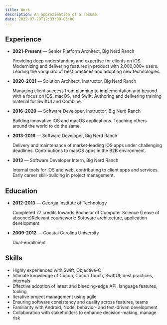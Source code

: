 ```yaml
---
title: Work
description: An approximation of a résumé.
date: 2022-07-29T12:33:00-05:00
---
```


<article>

## Experience

- **2021-Present** — Senior Platform Architect, Big Nerd Ranch

  Providing deep understanding and expertise for clients on iOS. Modernizing and delivering features in product with 2,000,000+ users. Leading the vanguard of best practices and adopting new technologies.

- **2020-2021** — Solution Architect, Instructor, Big Nerd Ranch

  Managing client success from planning to implementation and beyond with a focus on iOS, macOS, and Swift. Authoring and delivering training material for SwiftUI and Combine.

- **2016-2020** — Software Developer, Instructor; Big Nerd Ranch

  Building innovative iOS and macOS applications. Teaching others around the world to do the same.

- **2013-2016** — Software Developer, Big Nerd Ranch

  Delivery and maintenance of market-leading iOS apps under challenging deadlines. Contributions to macOS apps in the B2B environment.

- **2013** — Software Developer Intern, Big Nerd Ranch

  Internal tools for iOS and web, contributing to client apps and services. Early career skill-building in project management.

</article>
<article>

## Education

- **2012-2013** — Georgia Institute of Technology

  Completed 77 credits towards Bachelor of Computer Science (Leave of absence)Relevant coursework: Software architecture, application development

- **2009-2012** — Coastal Carolina University

  Dual-enrollment

</article>
<article>

## Skills

- Highly experienced with Swift, Objective-C
- Intimate knowledge of Cocoa, Cocoa Touch, SwiftUI; best practices, internals
- Effective adoption of latest and bleeding-edge API, language features, tooling
- Iterative project management using agile
- Ensuring software consistency and quality across features, teams
- Familiarity with Android, Node, behavior- and test-driven development
- Collaboration with stakeholders to enhance decision-making, manage risk

</article>

